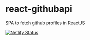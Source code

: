 # react-githubapi
SPA to fetch github profiles in ReactJS

[![Netlify Status](https://api.netlify.com/api/v1/badges/b88e6f4b-6874-4b8a-98ae-5d39d1af7887/deploy-status)](https://githubfinderapixeon.netlify.app)

